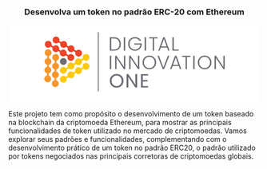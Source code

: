 <h3 align="center">Desenvolva um token no padrão ERC-20 com Ethereum</h3>

<p align="center">
  <img src="./assets/dio.png" alt="DIO" title="Digital Innovation One">
</p>

Este projeto tem como propósito o desenvolvimento de um token baseado na blockchain da criptomoeda Ethereum, para mostrar as principais funcionalidades de token utilizado no mercado de criptomoedas. Vamos explorar seus padrões e funcionalidades, complementando com o desenvolvimento prático de um token no padrão ERC20, o padrão utilizado por tokens negociados nas principais corretoras de criptomoedas globais.

